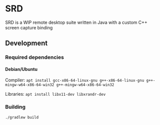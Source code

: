 # SRD

SRD is a WIP remote desktop suite written in Java with a custom C++ screen capture binding

## Development

### Required dependencies

#### Debian/Ubuntu

Compiler:
`apt install gcc-x86-64-linux-gnu g++-x86-64-linux-gnu g++-mingw-w64-x86-64-win32 g++-mingw-w64-x86-64-win32`

Libraries:
`apt install libx11-dev libxrandr-dev`

### Building

`./gradlew build`
